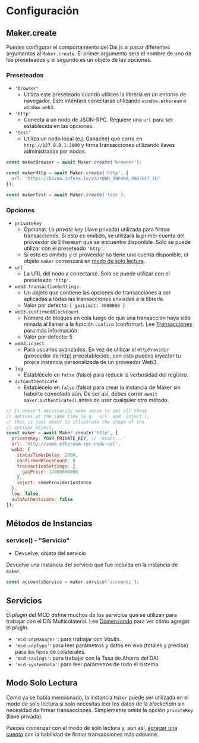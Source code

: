 # Configuración

## Maker.create
Puedes configurar el comportamiento del Dai.js al pasar diferentes argumentos al `Maker.create`. El primer argumento será el nombre de uno de los preseteados y el segundo es un objeto de las opciones.

### Preseteados
- `'browser'`
    - Utiliza este preseteado cuando utilices la librería en un entorno de navegador. Este intentará conectarse utilizando `window.ethereum` o `window.web3`.
- `'http'`
    - Conecta a un nodo de JSON-RPC. Requiere una `url` para ser establecida en las opciones.
- `'test'`
    - Utiliza un nodo local (e.j. Ganache) que corra en `http://127.0.0.1:2000` y firma transacciones utilizando llaves administradas por nodos.

```javascript
const makerBrowser = await Maker.create('browser');

const makerHttp = await Maker.create('http', {
  url: 'https://kovan.infura.io/v3/YOUR_INFURA_PROJECT_ID'
});

const makerTest = await Maker.create('test');
```

### Opciones
- `privateKey`
    - Opcional. La *private key* (llave privada) utilizada para firmar transacciones. Si esto es omitido, se utilizará la primer cuenta del proveedor de Ethereum que se encuentre disponible. Solo se puede utilizar con el preseteado `'http'`.
    - Si esto es omitido y el proveedor no tiene una cuenta disponible, el objeto `maker` comenzará en [modo de solo lectura](https://github.com/makerdao/mcd-docs-content/blob/master/build/dai.js/maker/#read-only-mode).
- `url`
    - La URL del nodo a conectarse. Solo se puede utilizar con el preseteado `'http'`.
- `web3.transactionSettings`
    - Un objeto que contiene las opciones de transacciones a ser aplicadas a todas las transacciones enviadas a la librería.
    - Valor por defecto: `{ gasLimit: 4000000 }`
- `web3.confirmedBlockCount`
    - Número de bloques en cola luego de que una transacción haya sido minada al llamar a la función `confirm` (confirmar). Lee [Transacciones](https://github.com/makerdao/mcd-docs-content/blob/master/build/dai.js/advanced-configuration/transactions.md) para más información.
    - Valor por defecto: 5
- `web3.inject`
    - Para usuarios avanzados. En vez de utilizar el `HttpProvider` (proveedor de http) preestablecido, con esto puedes inyectar tu propia instancia personalizada de un proveedor Web3.
- `log`
    - Establécelo en `false` (falso) para reducir la verbosidad del registro.
- `autoAuthenticate`
    - Establécelo en `false` (falso) para crear la instancia de Maker sin haberte conectado aún. De ser así, debes correr `await maker.authenticate()` antes de usar cualquier otro método.

```javascript
// It doesn't necessarily make sense to set all these
// options at the same time (e.g. `url` and `inject`),
// this is just meant to illustrate the shape of the
// options object.
const maker = await Maker.create('http', {
  privateKey: YOUR_PRIVATE_KEY, // '0xabc...'
  url: 'http://some-ethereum-rpc-node.net',
  web3: {
    statusTimerDelay: 2000,
    confirmedBlockCount: 8
    transactionSettings: {
      gasPrice: 12000000000
    },
    inject: someProviderInstance
  },
  log: false,
  autoAuthenticate: false
});
```

## Métodos de Instancias

### service() - "Servicio"
- Devuelve: objeto del servicio

Devuelve una instancia del servicio que fue incluída en la instancia de `maker`.

```javascript
const accountsService = maker.service('accounts');
```

## Servicios

El _plugin_ del MCD define muchos de los servicios que se utilizan para trabajar con el DAI Multicolateral. Lee [Comenzando](https://github.com/makerdao/mcd-docs-content/blob/master/build/dai.js/getting-started.md) para ver cómo agregar el _plugin_.

- `'mcd:cdpManager'`: para trabajar con _Vaults_.
- `'mcd:cdpType'`: para leer parámetros y datos en vivo (totales y precios) para los tipos de colaterales.
- `'mcd:savings'`: para trabajar con la Tasa de Ahorro del DAI.
- `'mcd:systemData'`: para leer parámetros de todo el sistema.

## Modo Solo Lectura
Como ya se había mencionado, la instancia `Maker` puede ser utilizada en el modo de solo lectura si solo necesitas leer los datos de la _blockchain_ sin necesidad de firmar transacciones. Simplemente omite la opción `privateKey` (llave privada).

Puedes comenzar con el modo de solo lectura y, aún así, [agregar una cuenta](https://github.com/makerdao/mcd-docs-content/blob/master/build/dai.js/advanced-configuration/using-multiple-accounts.md) con la habilidad de firmar transacciones más adelante.